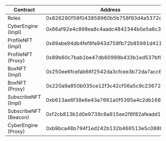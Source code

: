 | Contract              | Address                                    | Etherscan                                                                       |
| --------------------- | ------------------------------------------ | ------------------------------------------------------------------------------- |
| Roles                 | 0x826280f59f043858960b5b758f93d4a5372d396d | https://rinkeby.etherscan.io/address/0x826280f59f043858960b5b758f93d4a5372d396d |
| CyberEngine (Impl)    | 0x66af92e4c898ea8c4aadc4842344b0e5a6c3570f | https://rinkeby.etherscan.io/address/0x66af92e4c898ea8c4aadc4842344b0e5a6c3570f |
| ProfileNFT (Impl)     | 0x89abe94db4fef8fa943d758fb72b85981d4110a7 | https://rinkeby.etherscan.io/address/0x89abe94db4fef8fa943d758fb72b85981d4110a7 |
| ProfileNFT (Proxy)    | 0x89b60c7bab1be47db60998b433b1ed537bf00ec0 | https://rinkeby.etherscan.io/address/0x89b60c7bab1be47db60998b433b1ed537bf00ec0 |
| BoxNFT (Impl)         | 0x250ee6fcefab66f2542da3cfcee3b72da7acc62e | https://rinkeby.etherscan.io/address/0x250ee6fcefab66f2542da3cfcee3b72da7acc62e |
| BoxNFT (Proxy)        | 0x220a9a850b035ce12f3c42cf56a5c9c236720bff | https://rinkeby.etherscan.io/address/0x220a9a850b035ce12f3c42cf56a5c9c236720bff |
| SubscribeNFT (Impl)   | 0xb613ae6f38e6e43a7661a0f5395a4c2db16829a1 | https://rinkeby.etherscan.io/address/0xb613ae6f38e6e43a7661a0f5395a4c2db16829a1 |
| SubscribeNFT (Beacon) | 0xf2cb813b1d0e9739c6a915ee2f6f82afeadd1019 | https://rinkeby.etherscan.io/address/0xf2cb813b1d0e9739c6a915ee2f6f82afeadd1019 |
| CyberEngine (Proxy)   | 0xb9bca48b794f1ed242b132b466513e5c088f2a2e | https://rinkeby.etherscan.io/address/0xb9bca48b794f1ed242b132b466513e5c088f2a2e |